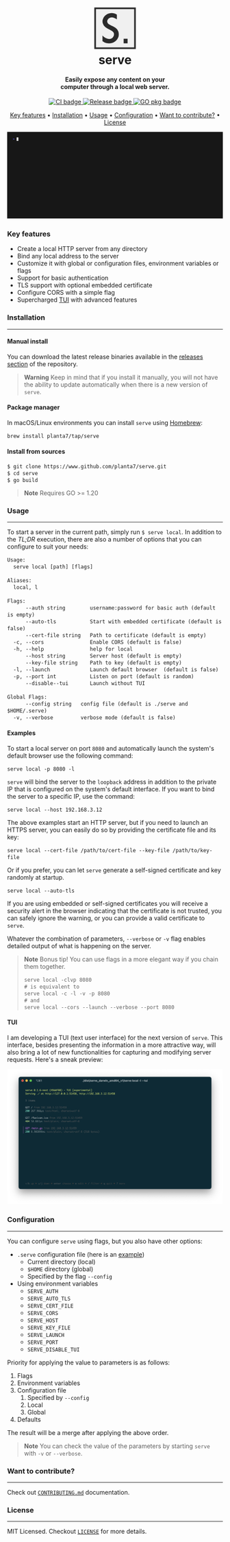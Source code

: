 <h1 align="center">
  <br>
  <img src="./assets/logo.png" alt="serve" width="100">
  <br>
  serve
  <br>
</h1>

<h4 align="center">Easily expose any content on your<br/>computer through a local web server.</h4>

<p align="center">
  <a href="https://github.com/planta7/serve/actions/workflows/ci.yaml">
    <img src="https://github.com/planta7/serve/actions/workflows/ci.yaml/badge.svg" alt="CI badge">
  </a>
  <a href="https://github.com/planta7/serve/actions/workflows/release.yaml">
    <img src="https://github.com/planta7/serve/actions/workflows/release.yaml/badge.svg" alt="Release badge">
  </a>
  <a href="https://pkg.go.dev/github.com/planta7/serve">
    <img src="https://pkg.go.dev/badge/github.com/planta7/serve.svg" alt="GO pkg badge">
  </a>
</p>

<p align="center">
  <a href="#key-features">Key features</a> •
  <a href="#installation">Installation</a> •
  <a href="#usage">Usage</a> •
  <a href="#configuration">Configuration</a> •
  <a href="#want-to-contribute">Want to contribute?</a> •
  <a href="#license">License</a>
</p>

![screenshot](assets/demo.gif)

### Key features

+ Create a local HTTP server from any directory
+ Bind any local address to the server
+ Customize it with global or configuration files, environment variables or flags
+ Support for basic authentication
+ TLS support with optional embedded certificate
+ Configure CORS with a simple flag
+ Supercharged [TUI](#tui) with advanced features

### Installation
---

#### Manual install
You can download the latest release binaries available in the
[releases section](https://github.com/planta7/serve/releases/latest) of the repository.

> **Warning**
> Keep in mind that if you install it manually, you will not have the ability to update automatically when there
> is a new version of `serve`.

#### Package manager
In macOS/Linux environments you can install `serve` using [Homebrew](https://brew.sh):

```shell
brew install planta7/tap/serve
```

#### Install from sources

```shell
$ git clone https://www.github.com/planta7/serve.git
$ cd serve
$ go build
```

> **Note**
> Requires GO >= 1.20


### Usage
---

To start a server in the current path, simply run `$ serve local`. In addition to the _TL;DR_ execution,
there are also a number of options that you can configure to suit your needs:

```shell
Usage:
  serve local [path] [flags]

Aliases:
  local, l

Flags:
      --auth string        username:password for basic auth (default is empty)
      --auto-tls           Start with embedded certificate (default is false)
      --cert-file string   Path to certificate (default is empty)
  -c, --cors               Enable CORS (default is false)
  -h, --help               help for local
      --host string        Server host (default is empty)
      --key-file string    Path to key (default is empty)
  -l, --launch             Launch default browser  (default is false)
  -p, --port int           Listen on port (default is random)
      --disable--tui       Launch without TUI

Global Flags:
      --config string   config file (default is ./serve and $HOME/.serve)
  -v, --verbose         verbose mode (default is false)
```

#### Examples

To start a local server on port `8080` and automatically launch the system's default browser use the following command:

```shell
serve local -p 8080 -l
```

`serve` will bind the server to the `loopback` address in addition to the private IP that is configured on the system's
default interface. If you want to bind the server to a specific IP, use the command:

```shell
serve local --host 192.168.3.12
```

The above examples start an HTTP server, but if you need to launch an HTTPS server, you can easily do so by providing
the certificate file and its key:

```shell
serve local --cert-file /path/to/cert-file --key-file /path/to/key-file
```

Or if you prefer, you can let `serve` generate a self-signed certificate and key randomly at startup.

```shell
serve local --auto-tls
```

If you are using embedded or self-signed certificates you will receive a security alert in the browser indicating that the
certificate is not trusted, you can safely ignore the warning, or you can provide a valid certificate to `serve`.

Whatever the combination of parameters, `--verbose` or `-v` flag enables detailed output of what is happening on
the server.

> **Note**
> Bonus tip! You can use flags in a more elegant way if you chain them together.
> ```shell
> serve local -clvp 8080
> # is equivalent to
> serve local -c -l -v -p 8080
> # and
> serve local --cors --launch --verbose --port 8080
> ```

#### TUI

I am developing a TUI (text user interface) for the next version of `serve`. This interface, besides presenting the
information in a more attractive way, will also bring a lot of new functionalities for capturing and modifying server
requests. Here's a sneak preview:

![TUI console](assets/tui.png)

### Configuration
---

You can configure `serve` using flags, but you also have other options:

+ `.serve` configuration file (here is an [example](.serve.sample))
  + Current directory (local)
  + `$HOME` directory (global)
  + Specified by the flag `--config`
+ Using environment variables
  + `SERVE_AUTH`
  + `SERVE_AUTO_TLS`
  + `SERVE_CERT_FILE`
  + `SERVE_CORS`
  + `SERVE_HOST`
  + `SERVE_KEY_FILE`
  + `SERVE_LAUNCH`
  + `SERVE_PORT`
  + `SERVE_DISABLE_TUI`

Priority for applying the value to parameters is as follows:

1. Flags
2. Environment variables
3. Configuration file
   1. Specified by `--config`
   2. Local
   3. Global
4. Defaults

The result will be a merge after applying the above order.

> **Note**
> You can check the value of the parameters by starting `serve` with `-v` or `--verbose`.

### Want to contribute?
---

Check out [`CONTRIBUTING.md`](CONTRIBUTING.md) documentation.


### License
---

MIT Licensed. Checkout [`LICENSE`](LICENSE) for more details.
